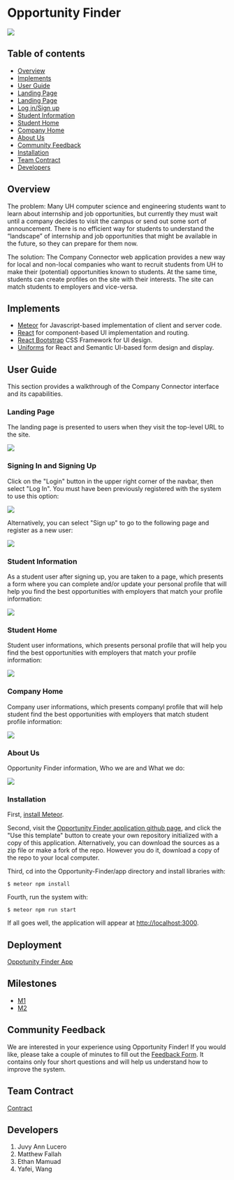 # Opportunity Finder

![](OP1.png)

## Table of contents

* [Overview](#overview)
* [Implements](#implements)
* [User Guide](#user-guide)
* [Landing Page](#landing-page)
* [Landing Page](#landing-Page)
* [Log in/Sign up](#sign-in-and-sign-up)
* [Student Information](#student-information)
* [Student Home](#student-home)
* [Company Home](#company-home)
* [About Us](#about-us)
* [Community Feedback](#community-feedback)
* [Installation](#installation)
* [Team Contract](#team-contract)
* [Developers](#developers)

## Overview

The problem: Many UH computer science and engineering students want to learn about internship and job opportunities, but currently they must wait until a company decides to visit the campus or send out some sort of announcement. There is no efficient way for students to understand the “landscape” of internship and job opportunities that might be available in the future, so they can prepare for them now.

The solution: The Company Connector web application provides a new way for local and non-local companies who want to recruit students from UH to make their (potential) opportunities known to students. At the same time, students can create profiles on the site with their interests. The site can match students to employers and vice-versa.

## Implements
* [Meteor](https://www.meteor.com/) for Javascript-based implementation of client and server code.
* [React](https://reactjs.org/) for component-based UI implementation and routing.
* [React Bootstrap](https://react-bootstrap.github.io/) CSS Framework for UI design.
* [Uniforms](https://uniforms.tools/) for React and Semantic UI-based form design and display.


## User Guide

This section provides a walkthrough of the Company Connector interface and its capabilities.

### Landing Page

The landing page is presented to users when they visit the top-level URL to the site.


<img src="Lading-M1.png">


### Signing In and Signing Up

Click on the "Login" button in the upper right corner of the navbar, then select "Log In". You must have been previously registered with the system to use this option:

![](signin-M1.png)

Alternatively, you can select "Sign up" to go to the following page and register as a new user:

![](SignUp-Page.png)

### Student Information

As a student user after signing up, you are taken to a page, which presents a form where you can complete and/or update your personal profile that will help you find the best opportunities with employers that match your profile information:

![](Profile-page.png)

### Student Home

Student user informations, which presents personal profile that will help you find the best opportunities with employers that match your profile information:

![](Student-page.png)

### Company Home

Company user informations, which presents companyl profile that will help student find the best opportunities with employers that match student profile information:

![](Company-page.png)

### About Us

Opportunity Finder information, Who we are and What we do:

![](AboutUs-page.png)

### Installation

First, [install Meteor](https://www.meteor.com/install).

Second, visit the [Opportunity Finder application github page](https://github.com/opportunity-finder/opportunity-finder-meteor), and click the "Use this template" button to create your own repository initialized with a copy of this application. Alternatively, you can download the sources as a zip file or make a fork of the repo.  However you do it, download a copy of the repo to your local computer.

Third, cd into the Opportunity-Finder/app directory and install libraries with:

```
$ meteor npm install
```

Fourth, run the system with:

```
$ meteor npm run start
```

If all goes well, the application will appear at [http://localhost:3000](http://localhost:3000).

## Deployment
[Oppotunity Finder App](https://opportunityfinder.xyz/)

## Milestones
* [M1](https://github.com/orgs/opportunity-finder/projects/1)
* [M2](https://github.com/orgs/opportunity-finder/projects/3)
## Community Feedback

We are interested in your experience using Opportunity Finder!  If you would like, please take a couple of minutes to fill out the [Feedback Form](https://forms.gle/iuCLESE8DbvDxenF9). It contains only four short questions and will help us understand how to improve the system.


## Team Contract
[Contract](https://docs.google.com/document/d/1jCrtQtuHDYKzxooiK5d0gwH46wF7ocCgxg2zBi5oKk0/edit)

## Developers

1. Juvy Ann Lucero
2. Matthew Fallah
3. Ethan Mamuad 
4. Yafei, Wang


